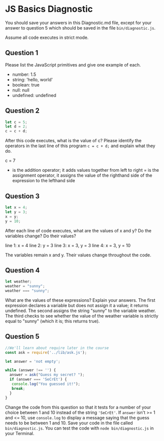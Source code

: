 # JS Basics Diagnostic

You should save your answers in this Diagnostic.md file, except for your answer to
question 5 which should be saved in the file `bin/diagnostic.js`.

Assume all code executes in strict mode.

## Question 1

Please list the JavaScript primitives and give one example of each.
- number: 1.5
- string: 'hello, world'
- boolean: true
- null: null
- undefined: undefined

## Question 2

```js
let c = 5;
let d = 2;
c = c + d;

```

After this code executes, what is the value of c?  Please identify the operators in the last line of this program `c = c + d;` and explain what they do.

c = 7
+ is the addition operator; it adds values together from left to right
= is the assignment operator, it assigns the value of the righthand side of the expression to the lefthand side


## Question 3

```js
let x = 4;
let y = 3;
x = y;
y = 10;
```

After each line of code executes, what are the values of x and y?  Do the variables change?  Do their values?

<!-- solution below -->
line 1: x = 4
line 2: y = 3
line 3: x = 3, y = 3
line 4: x = 3, y = 10

The variables remain x and y. Their values change throughout the code.

## Question 4

```js
let weather;
weather = "sunny";
weather === "sunny";
```

What are the values of these expressions?  Explain your answers.
The first expression declares a variable but does not assign it a value; it returns undefined.
The second assigns the string "sunny" to the variable weather.
The third checks to see whether the value of the weather variable is strictly equal to "sunny" (which it is; this returns true).


## Question 5

```js
//We'll learn about require later in the course
const ask = require('../lib/ask.js');

let answer = 'not empty';

while (answer !== '') {
  answer = ask("Guess my secret? ");
  if (answer === 'SeCrEt') {
   console.log("You guessed it!");
   break;
  }
}
```

Change the code from this question so that it tests for a number of your choice
between 1 and 10 instead of the string `'SeCrEt'`.  If `answer` isn't >= 1 and
<= 10, use `console.log` to display a message saying that the guess needs to
be between 1 and 10.  Save your code in the file called `bin/diagnostic.js`.
You can test the code with `node bin/diagnostic.js` in your Terminal.
